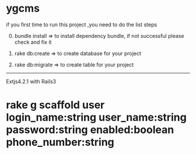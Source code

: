 ygcms
=====
if you first time to run this project ,you need to do the list steps

0. bundle install  => to install dependency bundle, if not successful please check and fix it

1. rake db:create  => to create database for your project

2. rake db:migrate => to create table for your project


------
Extjs4.2.1 with Rails3

rake g scaffold user login_name:string user_name:string password:string enabled:boolean phone_number:string
=============


